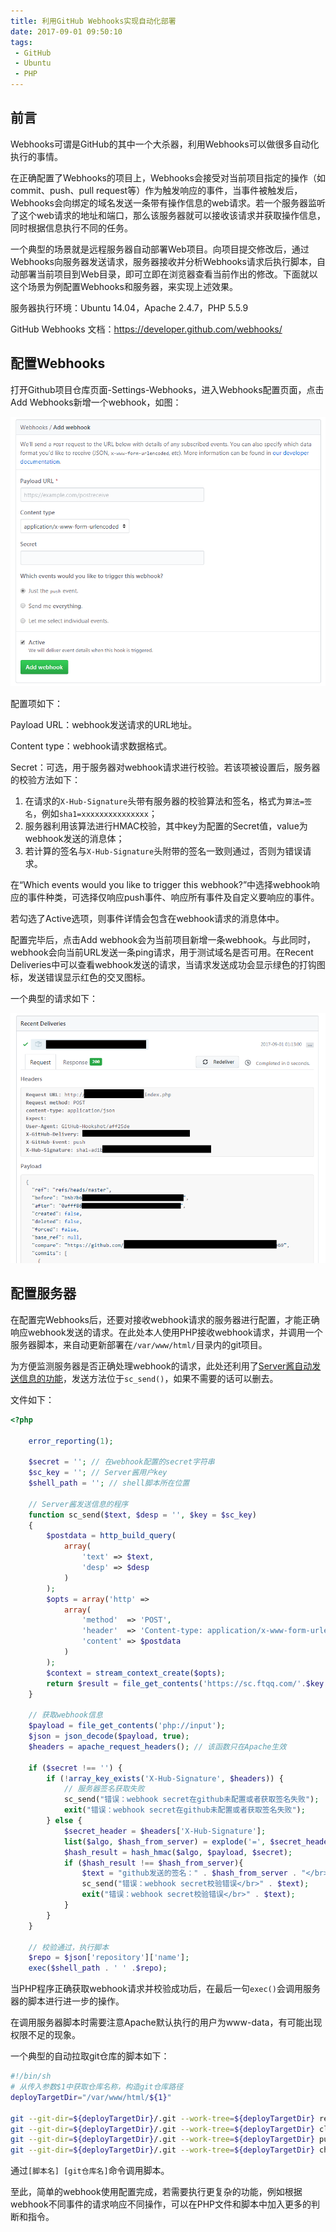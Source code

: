```yaml
---
title: 利用GitHub Webhooks实现自动化部署
date: 2017-09-01 09:50:10
tags:
 - GitHub
 - Ubuntu
 - PHP
---
```


## 前言

Webhooks可谓是GitHub的其中一个大杀器，利用Webhooks可以做很多自动化执行的事情。

在正确配置了Webhooks的项目上，Webhooks会接受对当前项目指定的操作（如commit、push、pull request等）作为触发响应的事件，当事件被触发后，Webhooks会向绑定的域名发送一条带有操作信息的web请求。若一个服务器监听了这个web请求的地址和端口，那么该服务器就可以接收该请求并获取操作信息，同时根据信息执行不同的任务。

一个典型的场景就是远程服务器自动部署Web项目。向项目提交修改后，通过Webhooks向服务器发送请求，服务器接收并分析Webhooks请求后执行脚本，自动部署当前项目到Web目录，即可立即在浏览器查看当前作出的修改。下面就以这个场景为例配置Webhooks和服务器，来实现上述效果。

服务器执行环境：Ubuntu 14.04，Apache 2.4.7，PHP 5.5.9

GitHub Webhooks 文档：https://developer.github.com/webhooks/

<!-- more -->

## 配置Webhooks

打开Github项目仓库页面-Settings-Webhooks，进入Webhooks配置页面，点击Add Webhooks新增一个webhook，如图：

![新增Webhooks](利用GitHub-Webhooks实现自动化部署/1.png)

配置项如下：

Payload URL：webhook发送请求的URL地址。

Content type：webhook请求数据格式。

Secret：可选，用于服务器对webhook请求进行校验。若该项被设置后，服务器的校验方法如下：
1. 在请求的`X-Hub-Signature`头带有服务器的校验算法和签名，格式为`算法=签名`，例如`sha1=xxxxxxxxxxxxxxx`；
2. 服务器利用该算法进行HMAC校验，其中key为配置的Secret值，value为webhook发送的消息体；
3. 若计算的签名与`X-Hub-Signature`头附带的签名一致则通过，否则为错误请求。

在“Which events would you like to trigger this webhook?”中选择webhook响应的事件种类，可选择仅响应push事件、响应所有事件及自定义要响应的事件。

若勾选了Active选项，则事件详情会包含在webhook请求的消息体中。

配置完毕后，点击Add webhook会为当前项目新增一条webhook。与此同时，webhook会向当前URL发送一条ping请求，用于测试域名是否可用。在Recent Deliveries中可以查看webhook发送的请求，当请求发送成功会显示绿色的打钩图标，发送错误显示红色的交叉图标。

一个典型的请求如下：

![新增Webhooks](利用GitHub-Webhooks实现自动化部署/2.png)

## 配置服务器

在配置完Webhooks后，还要对接收webhook请求的服务器进行配置，才能正确响应webhook发送的请求。在此处本人使用PHP接收webhook请求，并调用一个服务器脚本，来自动更新部署在`/var/www/html/`目录内的git项目。

为方便监测服务器是否正确处理webhook的请求，此处还利用了[Server酱自动发送信息的功能](http://sc.ftqq.com)，发送方法位于`sc_send()`，如果不需要的话可以删去。

文件如下：

```php
<?php

    error_reporting(1);

    $secret = ''; // 在webhook配置的secret字符串
    $sc_key = ''; // Server酱用户key
    $shell_path = ''; // shell脚本所在位置

    // Server酱发送信息的程序
    function sc_send($text, $desp = '', $key = $sc_key)
    {
        $postdata = http_build_query(
            array(
                'text' => $text,
                'desp' => $desp
            )
        );
        $opts = array('http' =>
            array(
                'method'  => 'POST',
                'header'  => 'Content-type: application/x-www-form-urlencoded',
                'content' => $postdata
            )
        );
        $context = stream_context_create($opts);
        return $result = file_get_contents('https://sc.ftqq.com/'.$key.'.send', false, $context);
    }

    // 获取webhook信息
    $payload = file_get_contents('php://input');
    $json = json_decode($payload, true);
    $headers = apache_request_headers(); // 该函数只在Apache生效

    if ($secret !== '') {
        if (!array_key_exists('X-Hub-Signature', $headers)) {
            // 服务器签名获取失败
            sc_send("错误：webhook secret在github未配置或者获取签名失败");
            exit("错误：webhook secret在github未配置或者获取签名失败");
        } else {
            $secret_header = $headers['X-Hub-Signature'];
            list($algo, $hash_from_server) = explode('=', $secret_header, 2);
            $hash_result = hash_hmac($algo, $payload, $secret);
            if ($hash_result !== $hash_from_server){
                $text = "github发送的签名：" . $hash_from_server . "</br>服务器校验结果：" . $hash_result;
                sc_send("错误：webhook secret校验错误</br>" . $text);
                exit("错误：webhook secret校验错误</br>" . $text);
            }
        }
    }

    // 校验通过，执行脚本
    $repo = $json['repository']['name'];
    exec($shell_path . ' ' .$repo);

```

当PHP程序正确获取webhook请求并校验成功后，在最后一句`exec()`会调用服务器的脚本进行进一步的操作。

在调用服务器脚本时需要注意Apache默认执行的用户为www-data，有可能出现权限不足的现象。

一个典型的自动拉取git仓库的脚本如下：

```sh
#!/bin/sh
# 从传入参数$1中获取仓库名称，构造git仓库路径
deployTargetDir="/var/www/html/${1}"

git --git-dir=${deployTargetDir}/.git --work-tree=${deployTargetDir} reset --hard origin/master
git --git-dir=${deployTargetDir}/.git --work-tree=${deployTargetDir} clean -f
git --git-dir=${deployTargetDir}/.git --work-tree=${deployTargetDir} pull
git --git-dir=${deployTargetDir}/.git --work-tree=${deployTargetDir} checkout master
```

通过`[脚本名] [git仓库名]`命令调用脚本。

至此，简单的webhook使用配置完成，若需要执行更复杂的功能，例如根据webhook不同事件的请求响应不同操作，可以在PHP文件和脚本中加入更多的判断和指令。